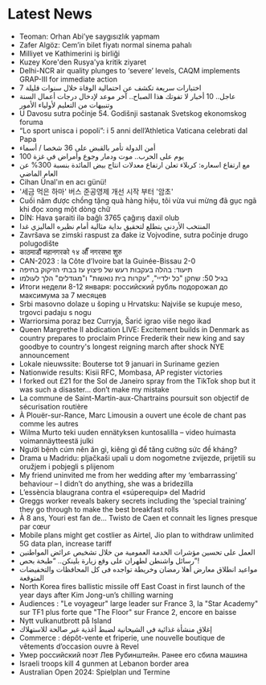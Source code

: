 # Latest News
-  Teoman: Orhan Abi’ye saygısızlık yapmam
-  Zafer Algöz: Cem’in bilet fiyatı normal sinema pahalı
-  Milliyet ve Kathimerini iş birliği
-  Kuzey Kore'den Rusya'ya kritik ziyaret
-  Delhi-NCR air quality plunges to ‘severe’ levels, CAQM implements GRAP-III for immediate action
-  7 اختبارات سريعة تكشف عن احتمالية الوفاة خلال سنوات قليلة
-  عاجل.. 10 أخبار لا تفوتك هذا الصباح.. آخر موعد لإدخال درجات أعمال السنة وتنبيهات من التعليم لأولياء الأمور
-  U Davosu sutra počinje 54. Godišnji sastanak Svetskog ekonomskog foruma
-  “Lo sport unisca i popoli”: i 5 anni dell’Athletica Vaticana celebrati dal Papa
-  أمن الدولة تأمر بالقبض على 36 شخصا / أسماء
-  100 يوم على الحرب.. موت ودمار وجوع وأمراض في غزة
-  مع ارتفاع اسعاره: كربلاء تعلن ارتفاع معدلات انتاج بيض المائدة بنسبة 300% عن العام الماضي
-  Cihan Ünal'ın en acı günü!
-  '세금 먹은 하마' 버스 준공영제 개선 시작 부터 '암초'
-  Cuối năm được chồng tặng quà hàng hiệu, tôi vừa vui mừng đã gục ngã khi đọc xong một dòng chữ
-  DİN: Hava şəraiti ilə bağlı 3765 çağırış daxil olub
-  المنتخب الأردني يتطلع لتحقيق بداية مثالية أمام نظيره الماليزي غدا
-  Završava se zimski raspust za đake iz Vojvodine, sutra počinje drugo polugodište
-  काठमाडौं महानगरको १४ औँ नगरसभा शुरु
-  CAN-2023 : la Côte d’Ivoire bat la Guinée-Bissau 2-0
-  תיעוד: בהלה בעקבות רעש של פיצוץ עז בבתי הזיקוק בחיפה
-  בגיל 50: שחקן "כל ילדיי", "עקרות בית נואשות" ו"מגודלים" הלך לעולמו
-  Итоги недели 8-12 января: российский рубль подорожал до максимума за 7 месяцев
-  Srbi masovno dolaze u šoping u Hrvatsku: Najviše se kupuje meso, trgovci padaju s nogu
-  Warriorsima poraz bez Curryja, Šarić igrao više nego ikad
-  Queen Margrethe II abdication LIVE: Excitement builds in Denmark as country prepares to proclaim Prince Frederik their new king and say goodbye to country's longest reigning march after shock NYE announcement
-  Lokale nieuwssite: Bouterse tot 9 januari in Suriname gezien
-  Nationwide results: Kisii RFC, Mombasa, AP register victories
-  I forked out £21 for the Sol de Janeiro spray from the TikTok shop but it was such a disaster… don’t make my mistake
-  La commune de Saint-Martin-aux-Chartrains poursuit son objectif de sécurisation routière
-  À Plouër-sur-Rance, Marc Limousin a ouvert une école de chant pas comme les autres
-  Wilma Murto teki uuden ennätyksen kunto­salilla – video huimasta voiman­näytteestä julki
-  Người bệnh cúm nên ăn gì, kiêng gì để tăng cường sức đề kháng?
-  Drama u Madridu: pljačkaši upali u dom nogometne zvijezde, prijetili su oružjem i pobjegli s plijenom
-  My friend uninvited me from her wedding after my ‘embarrassing’ behaviour – I didn’t do anything, she was a bridezilla
-  L’essència blaugrana contra el «súperequip» del Madrid
-  Greggs worker reveals bakery secrets including the ‘special training’ they go through to make the best breakfast rolls
-  À 8 ans, Youri est fan de... Twisto de Caen et connait les lignes presque par cœur
-  Mobile plans might get costlier as Airtel, Jio plan to withdraw unlimited 5G data plan, increase tariff
-  العمل على تحسين مؤشرات الخدمة العمومية من خلال تشخيص عرائض المواطنين
-  رسائل واشنطن لطهران على وقع زيارة بلينكن.. “طبخة بحص”!
-  مواعيد انطلاق معارض أهلا رمضان وخريطة تواجده فى كل المحافظات والتخفيضات المتوقعة
-  North Korea fires ballistic missile off East Coast in first launch of the year days after Kim Jong-un’s chilling warning
-  Audiences : "Le voyageur" large leader sur France 3, la "Star Academy" sur TF1 plus forte que "The Floor" sur France 2, encore en baisse
-  Nytt vulkanutbrott på Island
-  إغلاق منشأة غذائية في الشيحانية لضبط أغذية غير صالحة للاستهلاك
-  Commerce : dépôt-vente et friperie, une nouvelle boutique de vêtements d’occasion ouvre à Revel
-  Умер российский поэт Лев Рубинштейн. Ранее его сбила машина
-  Israeli troops kill 4 gunmen at Lebanon border area
-  Australian Open 2024: Spielplan und Termine
